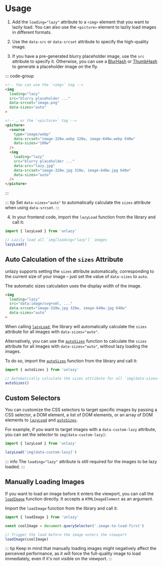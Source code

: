 # Usage

1. Add the `loading="lazy"` attribute to a `<img>` element that you want to lazily load. You can also use the `<picture>` element to lazily load images in different formats.

2. Use the `data-src` or `data-srcset` attribute to specify the high-quality image.

3. If you have a pre-generated blurry placeholder image, use the `src` attribute to specify it. Otherwise, you can use a [BlurHash](/placeholders/blurhash) or [ThumbHash](/placeholders/thumbhash) to generate a placeholder image on the fly.

::: code-group
  ```html [Image tag]
  <!-- You can use the `<img>` tag -->
  <img
    loading="lazy"
    src="blurry placeholder ..."
    data-srcset="image.png"
    data-sizes="auto"
  >
  ```
  ```html [Picture tag]
  <!-- … or the `<picture>` tag -->
  <picture>
    <source
      type="image/webp"
      data-srcset="image-320w.webp 320w, image-640w.webp 640w"
      data-sizes="100w"
    />
    <img
      loading="lazy"
      src="blurry placeholder ..."
      data-src="lazy.jpg"
      data-srcset="image-320w.jpg 320w, image-640w.jpg 640w"
      data-sizes="auto"
    />
  </picture>
  ```
:::

::: tip
Set `data-sizes="auto"` to automatically calculate the `sizes` attribute when using `data-srcset`.
:::

4. In your frontend code, import the `lazyLoad` function from the library and call it:

```ts
import { lazyLoad } from 'unlazy'

// Lazily load all `img[loading="lazy"]` images
lazyLoad()
```

## Auto Calculation of the `sizes` Attribute

unlazy supports setting the `sizes` attribute automatically, corresponding to the current size of your image – just set the value of `data-sizes` to `auto`.

The automatic sizes calculation uses the display width of the image.

```html
<img
  loading="lazy"
  src="data:image/svg+xml, ..."
  data-srcset="image-320w.jpg 320w, image-640w.jpg 640w"
  data-sizes="auto"
>
```

When calling [`lazyLoad`](/api/lazy-load), the library will automatically calculate the `sizes` attribute for all images with `data-sizes="auto"`.

Alternatively, you can use the [`autoSizes`](/api/auto-sizes) function to calculate the `sizes` attribute for all images with `data-sizes="auto"`, without lazy loading the images.

To do so, import the [`autoSizes`](/api/auto-sizes) function from the library and call it:

```ts
import { autoSizes } from 'unlazy'

// Automatically calculate the sizes attribute for all `img[data-sizes="auto"], source[data-sizes="auto"]` images, without lazy loading them
autoSizes()
```

## Custom Selectors

You can customize the CSS selectors to target specific images by passing a CSS selector, a DOM element, a list of DOM elements, or an array of DOM elements to [`lazyLoad`](/api/lazy-load) and [`autoSizes`](/api/auto-sizes).

For example, if you want to target images with a `data-custom-lazy` attribute, you can set the selector to `img[data-custom-lazy]`:

```ts
import { lazyLoad } from 'unlazy'

lazyLoad('img[data-custom-lazy]')
```

::: info
The `loading="lazy"` attribute is still required for the images to be lazy loaded.
:::

## Manually Loading Images

If you want to load an image before it enters the viewport, you can call the [`loadImage`](/api/load-image) function directly. It accepts a `HTMLImageElement` as an argument.

Import the `loadImage` function from the library and call it:

```ts
import { loadImage } from 'unlazy'

const coolImage = document.querySelector('.image-to-load-first')

// Trigger the load before the image enters the viewport
loadImage(coolImage)
```

::: tip
Keep in mind that manually loading images might negatively affect the perceived performance, as it will force the full-quality image to load immediately, even if it's not visible on the viewport.
:::
